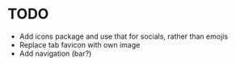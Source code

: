 # TODO

* Add icons package and use that for socials, rather than emojis
* Replace tab favicon with own image
* Add navigation (bar?)